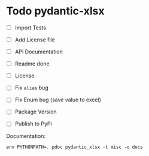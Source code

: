 # Todo pydantic-xlsx

- [ ] Import Tests
- [ ] Add License file
- [ ] API Documentation
- [ ] Readme done
- [ ] License
- [ ] Fix `alias` bug
- [ ] Fix Enum bug (save value to excel)
- [ ] Package Version
- [ ] Publish to PyPi


Documentation:

```
env PYTHONPATH=. pdoc pydantic_xlsx -t misc -o docs
```

